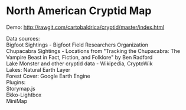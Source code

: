 # North American Cryptid Map

Demo: http://rawgit.com/cartobaldrica/cryptid/master/index.html

Data sources: <br>
  Bigfoot Sightings - Bigfoot Field Researchers Organization<br>
  Chupacabra Sightings - Locations from "Tracking the Chupacabra: The Vampire Beast in Fact, Fiction, and Folklore" by Ben Radford<br>
  Lake Monster and other cryptid data - Wikipedia, CryptoWik<br>
  Lakes: Natural Earth Layer<br>
  Forest Cover: Google Earth Engine <br>
Plugins:<br>
  Storymap.js<br>
  Ekko-Lightbox<br>
  MiniMap<br>
